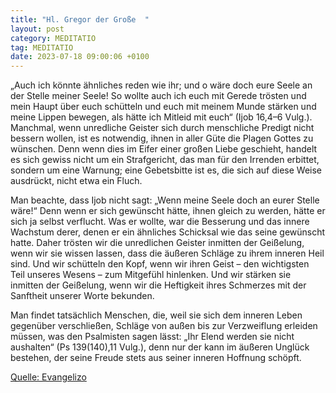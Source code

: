 ```yaml
---
title: "Hl. Gregor der Große  "
layout: post
category: MEDITATIO
tag: MEDITATIO
date: 2023-07-18 09:00:06 +0100
---
```

„Auch ich könnte ähnliches reden wie ihr; und o wäre doch eure Seele an der Stelle meiner Seele! So wollte auch ich euch mit Gerede trösten und mein Haupt über euch schütteln und euch mit meinem Munde stärken und meine Lippen bewegen, als hätte ich Mitleid mit euch“ (Ijob 16,4–6 Vulg.<!--more-->). Manchmal, wenn unredliche Geister sich durch menschliche Predigt nicht bessern wollen, ist es notwendig, ihnen in aller Güte die Plagen Gottes zu wünschen. Denn wenn dies im Eifer einer großen Liebe geschieht, handelt es sich gewiss nicht um ein Strafgericht, das man für den Irrenden erbittet, sondern um eine Warnung; eine Gebetsbitte ist es, die sich auf diese Weise ausdrückt, nicht etwa ein Fluch.

Man beachte, dass Ijob nicht sagt: „Wenn meine Seele doch an eurer Stelle wäre!“ Denn wenn er sich gewünscht hätte, ihnen gleich zu werden, hätte er sich ja selbst verflucht. Was er wollte, war die Besserung und das innere Wachstum derer, denen er ein ähnliches Schicksal wie das seine gewünscht hatte. Daher trösten wir die unredlichen Geister inmitten der Geißelung, wenn wir sie wissen lassen, dass die äußeren Schläge zu ihrem inneren Heil sind. Und wir schütteln den Kopf, wenn wir ihren Geist – den wichtigsten Teil unseres Wesens – zum Mitgefühl hinlenken. Und wir stärken sie inmitten der Geißelung, wenn wir die Heftigkeit ihres Schmerzes mit der Sanftheit unserer Worte bekunden.

Man findet tatsächlich Menschen, die, weil sie sich dem inneren Leben gegenüber verschließen, Schläge von außen bis zur Verzweiflung erleiden müssen, was den Psalmisten sagen lässt: „Ihr Elend werden sie nicht aushalten“ (Ps 139(140),11 Vulg.), denn nur der kann im äußeren Unglück bestehen, der seine Freude stets aus seiner inneren Hoffnung schöpft.


[Quelle: Evangelizo](https://evangeliumtagfuertag.org/DE/gospel)